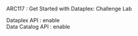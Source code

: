 ARC117 : Get Started with Dataplex: Challenge Lab   

Dataplex API : enable   
Data Catalog API : enable







